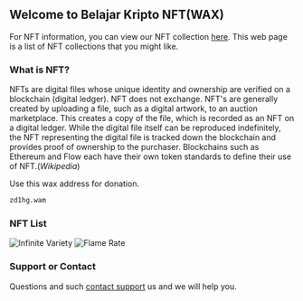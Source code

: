 ## Welcome to Belajar Kripto NFT(WAX)

For NFT information, you can view our NFT collection [here](https://wax.atomichub.io/profile/zd1hg.wam).
This web page is a list of NFT collections that you might like.

### What is NFT?

NFTs are digital files whose unique identity and ownership are verified on a blockchain (digital ledger). NFT does not exchange. NFT's are generally created by uploading a file, such as a digital artwork, to an auction marketplace. This creates a copy of the file, which is recorded as an NFT on a digital ledger. While the digital file itself can be reproduced indefinitely, the NFT representing the digital file is tracked down the blockchain and provides proof of ownership to the purchaser. Blockchains such as Ethereum and Flow each have their own token standards to define their use of NFT.(_Wikipedia_)

Use this wax address for donation.
```markdown
zd1hg.wam
```
### NFT List

![Infinite Variety](https://i.ibb.co/c1nct7s/Infinite-Variety.jpg)
![Flame Rate](https://i.ibb.co/mhzHK9P/Flame-Rate.jpg)

### Support or Contact

Questions and such [contact support](https://t.me/learning_kripto_official) us and we will help you.
